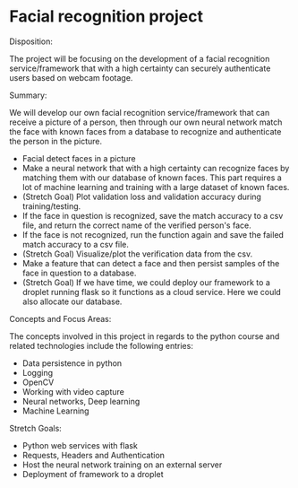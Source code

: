 # Facial recognition project

Disposition:

The project will be focusing on the development of a facial recognition service/framework that with a high certainty can securely authenticate users based on webcam footage. 

Summary:

We will develop our own facial recognition service/framework that can receive a picture of a person, then through our own neural network match the face with known faces from a database to recognize and authenticate the person in the picture.
- Facial detect faces in a picture
- Make a neural network that with a high certainty can recognize faces by matching them with our database of known faces. This part requires a lot of machine learning and training with a large dataset of known faces.
- (Stretch Goal) Plot validation loss and validation accuracy during training/testing.
- If the face in question is recognized, save the match accuracy to a csv file, and return the correct name of the verified person's face.
- If the face is not recognized, run the function again and save the failed match accuracy to a csv file.
- (Stretch Goal) Visualize/plot the verification data from the csv.
- Make a feature that can detect a face and then persist samples of the face in question to a database.
- (Stretch Goal) If we have time, we could deploy our framework to a droplet running flask so it functions as a cloud service. Here we could also allocate our database.

Concepts and Focus Areas:

The concepts involved in this project in regards to the python course and related technologies include the following entries:
- Data persistence in python
- Logging
- OpenCV
- Working with video capture
- Neural networks, Deep learning
- Machine Learning

Stretch Goals:
- Python web services with flask
- Requests, Headers and Authentication
- Host the neural network training on an external server
- Deployment of framework to a droplet
